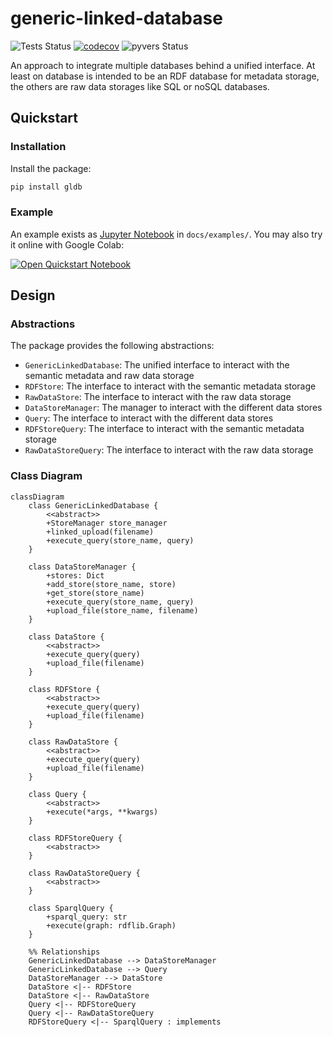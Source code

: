 # generic-linked-database

![Tests Status](https://github.com/matthiasprobst/generic-linked-database/actions/workflows/tests.yml/badge.svg)
[![codecov](https://codecov.io/gh/matthiasprobst/generic-linked-database/branch/main/graph/badge.svg?token=2ZFIX0Z1QW)](https://codecov.io/gh/matthiasprobst/generic-linked-database)
![pyvers Status](https://img.shields.io/badge/python-3.8%20%7C%203.9%20%7C%203.10%20%7C%203.11%20%7C%203.12%20%7C%203.13-blue)

An approach to integrate multiple databases behind a unified interface. At least on database is intended to be 
an RDF database for metadata storage, the others are raw data storages like SQL or noSQL databases.

## Quickstart

### Installation

Install the package:

```bash
pip install gldb
```

### Example

An example exists as [Jupyter Notebook](docs/examples/Tutorial.ipynb) in `docs/examples/`. You may also try it online 
with Google Colab:

[![Open Quickstart Notebook](https://colab.research.google.com/assets/colab-badge.svg)](https://colab.research.google.com/github/matthiasprobst/generic-linked-database/blob/main/docs/examples/Tutorial.ipynb)

## Design

### Abstractions

The package provides the following abstractions:

- `GenericLinkedDatabase`: The unified interface to interact with the semantic metadata and raw data storage
- `RDFStore`: The interface to interact with the semantic metadata storage
- `RawDataStore`: The interface to interact with the raw data storage
- `DataStoreManager`: The manager to interact with the different data stores
- `Query`: The interface to interact with the different data stores
- `RDFStoreQuery`: The interface to interact with the semantic metadata storage
- `RawDataStoreQuery`: The interface to interact with the raw data storage

### Class Diagram

```mermaid
classDiagram
    class GenericLinkedDatabase {
        <<abstract>>
        +StoreManager store_manager
        +linked_upload(filename)
        +execute_query(store_name, query)
    }

    class DataStoreManager {
        +stores: Dict
        +add_store(store_name, store)
        +get_store(store_name)
        +execute_query(store_name, query)
        +upload_file(store_name, filename)
    }

    class DataStore {
        <<abstract>>
        +execute_query(query)
        +upload_file(filename)
    }

    class RDFStore {
        <<abstract>>
        +execute_query(query)
        +upload_file(filename)
    }

    class RawDataStore {
        <<abstract>>
        +execute_query(query)
        +upload_file(filename)
    }

    class Query {
        <<abstract>>
        +execute(*args, **kwargs)
    }

    class RDFStoreQuery {
        <<abstract>>
    }

    class RawDataStoreQuery {
        <<abstract>>
    }
    
    class SparqlQuery {
        +sparql_query: str
        +execute(graph: rdflib.Graph)
    }

    %% Relationships
    GenericLinkedDatabase --> DataStoreManager
    GenericLinkedDatabase --> Query
    DataStoreManager --> DataStore
    DataStore <|-- RDFStore
    DataStore <|-- RawDataStore
    Query <|-- RDFStoreQuery
    Query <|-- RawDataStoreQuery
    RDFStoreQuery <|-- SparqlQuery : implements
```


